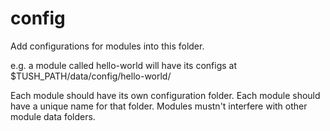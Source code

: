 # config

Add configurations for modules into this folder.

e.g. a module called hello-world will have its configs at $TUSH_PATH/data/config/hello-world/

Each module should have its own configuration folder.
Each module should have a unique name for that folder.
Modules mustn't interfere with other module data folders.
